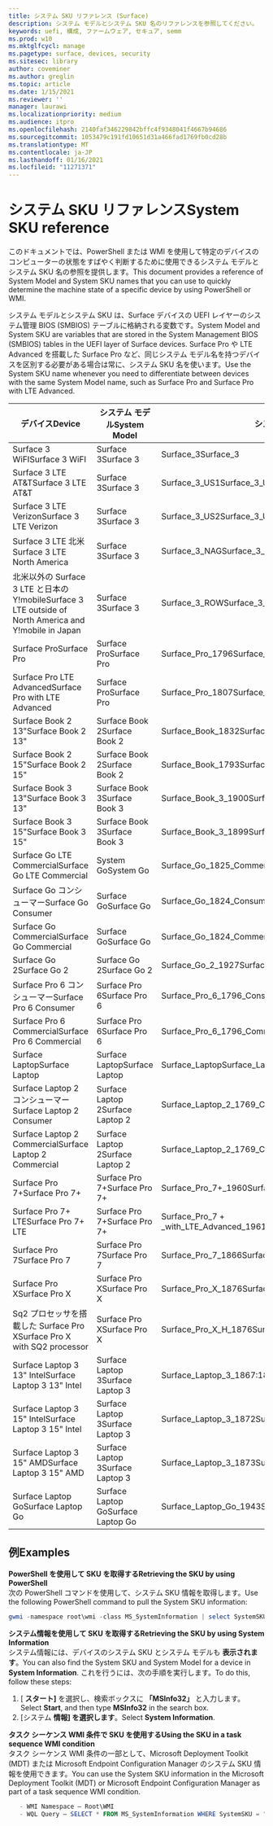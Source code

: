 ```yaml
---
title: システム SKU リファレンス (Surface)
description: システム モデルとシステム SKU 名のリファレンスを参照してください。
keywords: uefi, 構成, ファームウェア, セキュア, semm
ms.prod: w10
ms.mktglfcycl: manage
ms.pagetype: surface, devices, security
ms.sitesec: library
author: coveminer
ms.author: greglin
ms.topic: article
ms.date: 1/15/2021
ms.reviewer: ''
manager: laurawi
ms.localizationpriority: medium
ms.audience: itpro
ms.openlocfilehash: 2140faf346229842bffc4f9348041f4667b94686
ms.sourcegitcommit: 1053479c191fd10651d31a466fad1769fb0cd28b
ms.translationtype: MT
ms.contentlocale: ja-JP
ms.lasthandoff: 01/16/2021
ms.locfileid: "11271371"
---
```

# <span data-ttu-id="ebc00-104">システム SKU リファレンス</span><span class="sxs-lookup"><span data-stu-id="ebc00-104">System SKU reference</span></span>

<span data-ttu-id="ebc00-105">このドキュメントでは、PowerShell または WMI を使用して特定のデバイスのコンピューターの状態をすばやく判断するために使用できるシステム モデルとシステム SKU 名の参照を提供します。</span><span class="sxs-lookup"><span data-stu-id="ebc00-105">This document provides a reference of System Model and System SKU names that you can use to quickly determine the machine state of a specific device by using PowerShell or WMI.</span></span>

<span data-ttu-id="ebc00-106">システム モデルとシステム SKU は、Surface デバイスの UEFI レイヤーのシステム管理 BIOS (SMBIOS) テーブルに格納される変数です。</span><span class="sxs-lookup"><span data-stu-id="ebc00-106">System Model and System SKU are variables that are stored in the System Management BIOS (SMBIOS) tables in the UEFI layer of Surface devices.</span></span> <span data-ttu-id="ebc00-107">Surface Pro や LTE Advanced を搭載した Surface Pro など、同じシステム モデル名を持つデバイスを区別する必要がある場合は常に、システム SKU 名を使います。</span><span class="sxs-lookup"><span data-stu-id="ebc00-107">Use the System SKU name whenever you need to differentiate between devices with the same System Model name, such as Surface Pro and Surface Pro with LTE Advanced.</span></span>

| <span data-ttu-id="ebc00-108">デバイス</span><span class="sxs-lookup"><span data-stu-id="ebc00-108">Device</span></span>   | <span data-ttu-id="ebc00-109">システム モデル</span><span class="sxs-lookup"><span data-stu-id="ebc00-109">System Model</span></span> | <span data-ttu-id="ebc00-110">システム SKU</span><span class="sxs-lookup"><span data-stu-id="ebc00-110">System SKU</span></span>       |
| ---------- | ----------- | -------------- |
| <span data-ttu-id="ebc00-111">Surface 3 WiFI</span><span class="sxs-lookup"><span data-stu-id="ebc00-111">Surface 3 WiFI</span></span>                                               | <span data-ttu-id="ebc00-112">Surface 3</span><span class="sxs-lookup"><span data-stu-id="ebc00-112">Surface 3</span></span>        | <span data-ttu-id="ebc00-113">Surface_3</span><span class="sxs-lookup"><span data-stu-id="ebc00-113">Surface_3</span></span>                        |
| <span data-ttu-id="ebc00-114">Surface 3 LTE AT&T</span><span class="sxs-lookup"><span data-stu-id="ebc00-114">Surface 3 LTE AT&T</span></span>                                           | <span data-ttu-id="ebc00-115">Surface 3</span><span class="sxs-lookup"><span data-stu-id="ebc00-115">Surface 3</span></span>        | <span data-ttu-id="ebc00-116">Surface_3_US1</span><span class="sxs-lookup"><span data-stu-id="ebc00-116">Surface_3_US1</span></span>                    |
| <span data-ttu-id="ebc00-117">Surface 3 LTE Verizon</span><span class="sxs-lookup"><span data-stu-id="ebc00-117">Surface 3 LTE Verizon</span></span>                                        | <span data-ttu-id="ebc00-118">Surface 3</span><span class="sxs-lookup"><span data-stu-id="ebc00-118">Surface 3</span></span>        | <span data-ttu-id="ebc00-119">Surface_3_US2</span><span class="sxs-lookup"><span data-stu-id="ebc00-119">Surface_3_US2</span></span>                    |
| <span data-ttu-id="ebc00-120">Surface 3 LTE 北米</span><span class="sxs-lookup"><span data-stu-id="ebc00-120">Surface 3 LTE North America</span></span>                                  | <span data-ttu-id="ebc00-121">Surface 3</span><span class="sxs-lookup"><span data-stu-id="ebc00-121">Surface 3</span></span>        | <span data-ttu-id="ebc00-122">Surface_3_NAG</span><span class="sxs-lookup"><span data-stu-id="ebc00-122">Surface_3_NAG</span></span>                    |
| <span data-ttu-id="ebc00-123">北米以外の Surface 3 LTE と日本の Y!mobile</span><span class="sxs-lookup"><span data-stu-id="ebc00-123">Surface 3 LTE outside of North America and Y!mobile in Japan</span></span> | <span data-ttu-id="ebc00-124">Surface 3</span><span class="sxs-lookup"><span data-stu-id="ebc00-124">Surface 3</span></span>        | <span data-ttu-id="ebc00-125">Surface_3_ROW</span><span class="sxs-lookup"><span data-stu-id="ebc00-125">Surface_3_ROW</span></span>                    |
| <span data-ttu-id="ebc00-126">Surface Pro</span><span class="sxs-lookup"><span data-stu-id="ebc00-126">Surface Pro</span></span>                                                  | <span data-ttu-id="ebc00-127">Surface Pro</span><span class="sxs-lookup"><span data-stu-id="ebc00-127">Surface Pro</span></span>      | <span data-ttu-id="ebc00-128">Surface_Pro_1796</span><span class="sxs-lookup"><span data-stu-id="ebc00-128">Surface_Pro_1796</span></span>                 |
| <span data-ttu-id="ebc00-129">Surface Pro LTE Advanced</span><span class="sxs-lookup"><span data-stu-id="ebc00-129">Surface Pro with LTE Advanced</span></span>                                | <span data-ttu-id="ebc00-130">Surface Pro</span><span class="sxs-lookup"><span data-stu-id="ebc00-130">Surface Pro</span></span>      | <span data-ttu-id="ebc00-131">Surface_Pro_1807</span><span class="sxs-lookup"><span data-stu-id="ebc00-131">Surface_Pro_1807</span></span>                 |
| <span data-ttu-id="ebc00-132">Surface Book 2 13"</span><span class="sxs-lookup"><span data-stu-id="ebc00-132">Surface Book 2 13"</span></span>                                        | <span data-ttu-id="ebc00-133">Surface Book 2</span><span class="sxs-lookup"><span data-stu-id="ebc00-133">Surface Book 2</span></span>   | <span data-ttu-id="ebc00-134">Surface_Book_1832</span><span class="sxs-lookup"><span data-stu-id="ebc00-134">Surface_Book_1832</span></span>                |
| <span data-ttu-id="ebc00-135">Surface Book 2 15"</span><span class="sxs-lookup"><span data-stu-id="ebc00-135">Surface Book 2 15"</span></span>                                        | <span data-ttu-id="ebc00-136">Surface Book 2</span><span class="sxs-lookup"><span data-stu-id="ebc00-136">Surface Book 2</span></span>   | <span data-ttu-id="ebc00-137">Surface_Book_1793</span><span class="sxs-lookup"><span data-stu-id="ebc00-137">Surface_Book_1793</span></span>                |
| <span data-ttu-id="ebc00-138">Surface Book 3 13"</span><span class="sxs-lookup"><span data-stu-id="ebc00-138">Surface Book 3 13"</span></span>                                        | <span data-ttu-id="ebc00-139">Surface Book 3</span><span class="sxs-lookup"><span data-stu-id="ebc00-139">Surface Book 3</span></span>   | <span data-ttu-id="ebc00-140">Surface_Book_3_1900</span><span class="sxs-lookup"><span data-stu-id="ebc00-140">Surface_Book_3_1900</span></span>                |
| <span data-ttu-id="ebc00-141">Surface Book 3 15"</span><span class="sxs-lookup"><span data-stu-id="ebc00-141">Surface Book 3 15"</span></span>                                        | <span data-ttu-id="ebc00-142">Surface Book 3</span><span class="sxs-lookup"><span data-stu-id="ebc00-142">Surface Book 3</span></span>   | <span data-ttu-id="ebc00-143">Surface_Book_3_1899</span><span class="sxs-lookup"><span data-stu-id="ebc00-143">Surface_Book_3_1899</span></span>
| <span data-ttu-id="ebc00-144">Surface Go LTE Commercial</span><span class="sxs-lookup"><span data-stu-id="ebc00-144">Surface Go LTE Commercial</span></span> | <span data-ttu-id="ebc00-145">System Go</span><span class="sxs-lookup"><span data-stu-id="ebc00-145">System Go</span></span> | <span data-ttu-id="ebc00-146">Surface_Go_1825_Commercial</span><span class="sxs-lookup"><span data-stu-id="ebc00-146">Surface_Go_1825_Commercial</span></span> |
| <span data-ttu-id="ebc00-147">Surface Go コンシューマー</span><span class="sxs-lookup"><span data-stu-id="ebc00-147">Surface Go Consumer</span></span>                                          | <span data-ttu-id="ebc00-148">Surface Go</span><span class="sxs-lookup"><span data-stu-id="ebc00-148">Surface Go</span></span>       | <span data-ttu-id="ebc00-149">Surface_Go_1824_Consumer</span><span class="sxs-lookup"><span data-stu-id="ebc00-149">Surface_Go_1824_Consumer</span></span>         |
| <span data-ttu-id="ebc00-150">Surface Go Commercial</span><span class="sxs-lookup"><span data-stu-id="ebc00-150">Surface Go Commercial</span></span>                                        | <span data-ttu-id="ebc00-151">Surface Go</span><span class="sxs-lookup"><span data-stu-id="ebc00-151">Surface Go</span></span>       | <span data-ttu-id="ebc00-152">Surface_Go_1824_Commercial</span><span class="sxs-lookup"><span data-stu-id="ebc00-152">Surface_Go_1824_Commercial</span></span>       |
| <span data-ttu-id="ebc00-153">Surface Go 2</span><span class="sxs-lookup"><span data-stu-id="ebc00-153">Surface Go 2</span></span>                                                 | <span data-ttu-id="ebc00-154">Surface Go 2</span><span class="sxs-lookup"><span data-stu-id="ebc00-154">Surface Go 2</span></span>     | <span data-ttu-id="ebc00-155">Surface_Go_2_1927</span><span class="sxs-lookup"><span data-stu-id="ebc00-155">Surface_Go_2_1927</span></span>                |
| <span data-ttu-id="ebc00-156">Surface Pro 6 コンシューマー</span><span class="sxs-lookup"><span data-stu-id="ebc00-156">Surface Pro 6 Consumer</span></span>                                       | <span data-ttu-id="ebc00-157">Surface Pro 6</span><span class="sxs-lookup"><span data-stu-id="ebc00-157">Surface Pro 6</span></span>    | <span data-ttu-id="ebc00-158">Surface_Pro_6_1796_Consumer</span><span class="sxs-lookup"><span data-stu-id="ebc00-158">Surface_Pro_6_1796_Consumer</span></span>      |
| <span data-ttu-id="ebc00-159">Surface Pro 6 Commercial</span><span class="sxs-lookup"><span data-stu-id="ebc00-159">Surface Pro 6 Commercial</span></span>                                     | <span data-ttu-id="ebc00-160">Surface Pro 6</span><span class="sxs-lookup"><span data-stu-id="ebc00-160">Surface Pro 6</span></span>    | <span data-ttu-id="ebc00-161">Surface_Pro_6_1796_Commercial</span><span class="sxs-lookup"><span data-stu-id="ebc00-161">Surface_Pro_6_1796_Commercial</span></span>    |
| <span data-ttu-id="ebc00-162">Surface Laptop</span><span class="sxs-lookup"><span data-stu-id="ebc00-162">Surface Laptop</span></span>                                               | <span data-ttu-id="ebc00-163">Surface Laptop</span><span class="sxs-lookup"><span data-stu-id="ebc00-163">Surface Laptop</span></span>   | <span data-ttu-id="ebc00-164">Surface_Laptop</span><span class="sxs-lookup"><span data-stu-id="ebc00-164">Surface_Laptop</span></span>                   |
| <span data-ttu-id="ebc00-165">Surface Laptop 2 コンシューマー</span><span class="sxs-lookup"><span data-stu-id="ebc00-165">Surface Laptop 2 Consumer</span></span>                                    | <span data-ttu-id="ebc00-166">Surface Laptop 2</span><span class="sxs-lookup"><span data-stu-id="ebc00-166">Surface Laptop 2</span></span> | <span data-ttu-id="ebc00-167">Surface_Laptop_2_1769_Consumer</span><span class="sxs-lookup"><span data-stu-id="ebc00-167">Surface_Laptop_2_1769_Consumer</span></span>   |
| <span data-ttu-id="ebc00-168">Surface Laptop 2 Commercial</span><span class="sxs-lookup"><span data-stu-id="ebc00-168">Surface Laptop 2 Commercial</span></span>                                  | <span data-ttu-id="ebc00-169">Surface Laptop 2</span><span class="sxs-lookup"><span data-stu-id="ebc00-169">Surface Laptop 2</span></span> | <span data-ttu-id="ebc00-170">Surface_Laptop_2_1769_Commercial</span><span class="sxs-lookup"><span data-stu-id="ebc00-170">Surface_Laptop_2_1769_Commercial</span></span> |
| <span data-ttu-id="ebc00-171">Surface Pro 7+</span><span class="sxs-lookup"><span data-stu-id="ebc00-171">Surface Pro 7+</span></span>                                               | <span data-ttu-id="ebc00-172">Surface Pro 7+</span><span class="sxs-lookup"><span data-stu-id="ebc00-172">Surface Pro 7+</span></span> | <span data-ttu-id="ebc00-173">Surface_Pro_7+_1960</span><span class="sxs-lookup"><span data-stu-id="ebc00-173">Surface_Pro_7+_1960</span></span>|
| <span data-ttu-id="ebc00-174">Surface Pro 7+ LTE</span><span class="sxs-lookup"><span data-stu-id="ebc00-174">Surface Pro 7+ LTE</span></span>                                           | <span data-ttu-id="ebc00-175">Surface Pro 7+</span><span class="sxs-lookup"><span data-stu-id="ebc00-175">Surface Pro 7+</span></span> | <span data-ttu-id="ebc00-176">Surface_Pro_7 + _with_LTE_Advanced_1961</span><span class="sxs-lookup"><span data-stu-id="ebc00-176">Surface_Pro_7+_with_LTE_Advanced_1961</span></span>|
| <span data-ttu-id="ebc00-177">Surface Pro 7</span><span class="sxs-lookup"><span data-stu-id="ebc00-177">Surface Pro 7</span></span>                 | <span data-ttu-id="ebc00-178">Surface Pro 7</span><span class="sxs-lookup"><span data-stu-id="ebc00-178">Surface Pro 7</span></span>    | <span data-ttu-id="ebc00-179">Surface_Pro_7_1866</span><span class="sxs-lookup"><span data-stu-id="ebc00-179">Surface_Pro_7_1866</span></span>         |
| <span data-ttu-id="ebc00-180">Surface Pro X</span><span class="sxs-lookup"><span data-stu-id="ebc00-180">Surface Pro X</span></span>                 | <span data-ttu-id="ebc00-181">Surface Pro X</span><span class="sxs-lookup"><span data-stu-id="ebc00-181">Surface Pro X</span></span>    | <span data-ttu-id="ebc00-182">Surface_Pro_X_1876</span><span class="sxs-lookup"><span data-stu-id="ebc00-182">Surface_Pro_X_1876</span></span>         |
| <span data-ttu-id="ebc00-183">Sq2 プロセッサを搭載した Surface Pro X</span><span class="sxs-lookup"><span data-stu-id="ebc00-183">Surface Pro X with SQ2 processor</span></span>                | <span data-ttu-id="ebc00-184">Surface Pro X</span><span class="sxs-lookup"><span data-stu-id="ebc00-184">Surface Pro X</span></span>    | <span data-ttu-id="ebc00-185">Surface_Pro_X_H_1876</span><span class="sxs-lookup"><span data-stu-id="ebc00-185">Surface_Pro_X_H_1876</span></span>        |
| <span data-ttu-id="ebc00-186">Surface Laptop 3 13" Intel</span><span class="sxs-lookup"><span data-stu-id="ebc00-186">Surface Laptop 3 13" Intel</span></span> | <span data-ttu-id="ebc00-187">Surface Laptop 3</span><span class="sxs-lookup"><span data-stu-id="ebc00-187">Surface Laptop 3</span></span> | <span data-ttu-id="ebc00-188">Surface_Laptop_3_1867:1868</span><span class="sxs-lookup"><span data-stu-id="ebc00-188">Surface_Laptop_3_1867:1868</span></span> |
| <span data-ttu-id="ebc00-189">Surface Laptop 3 15" Intel</span><span class="sxs-lookup"><span data-stu-id="ebc00-189">Surface Laptop 3 15" Intel</span></span> | <span data-ttu-id="ebc00-190">Surface Laptop 3</span><span class="sxs-lookup"><span data-stu-id="ebc00-190">Surface Laptop 3</span></span> | <span data-ttu-id="ebc00-191">Surface_Laptop_3_1872</span><span class="sxs-lookup"><span data-stu-id="ebc00-191">Surface_Laptop_3_1872</span></span>      |
| <span data-ttu-id="ebc00-192">Surface Laptop 3 15" AMD</span><span class="sxs-lookup"><span data-stu-id="ebc00-192">Surface Laptop 3 15" AMD</span></span>   | <span data-ttu-id="ebc00-193">Surface Laptop 3</span><span class="sxs-lookup"><span data-stu-id="ebc00-193">Surface Laptop 3</span></span> | <span data-ttu-id="ebc00-194">Surface_Laptop_3_1873</span><span class="sxs-lookup"><span data-stu-id="ebc00-194">Surface_Laptop_3_1873</span></span>      | 
| <span data-ttu-id="ebc00-195">Surface Laptop Go</span><span class="sxs-lookup"><span data-stu-id="ebc00-195">Surface Laptop Go</span></span>  | <span data-ttu-id="ebc00-196">Surface Laptop Go</span><span class="sxs-lookup"><span data-stu-id="ebc00-196">Surface Laptop Go</span></span> | <span data-ttu-id="ebc00-197">Surface_Laptop_Go_1943</span><span class="sxs-lookup"><span data-stu-id="ebc00-197">Surface_Laptop_Go_1943</span></span>      | 

## <span data-ttu-id="ebc00-198">例</span><span class="sxs-lookup"><span data-stu-id="ebc00-198">Examples</span></span> 

**<span data-ttu-id="ebc00-199">PowerShell を使用して SKU を取得する</span><span class="sxs-lookup"><span data-stu-id="ebc00-199">Retrieving the SKU by using PowerShell</span></span>**  
<span data-ttu-id="ebc00-200">次の PowerShell コマンドを使用して、システム SKU 情報を取得します。</span><span class="sxs-lookup"><span data-stu-id="ebc00-200">Use the following PowerShell command to pull the System SKU information:</span></span>

 ``` powershell  
gwmi -namespace root\wmi -class MS_SystemInformation | select SystemSKU 
```

**<span data-ttu-id="ebc00-201">システム情報を使用して SKU を取得する</span><span class="sxs-lookup"><span data-stu-id="ebc00-201">Retrieving the SKU by using System Information</span></span>**  
<span data-ttu-id="ebc00-202">システム情報には、デバイスのシステム SKU とシステム モデルも **表示されます**。</span><span class="sxs-lookup"><span data-stu-id="ebc00-202">You can also find the System SKU and System Model for a device in **System Information**.</span></span> <span data-ttu-id="ebc00-203">これを行うには、次の手順を実行します。</span><span class="sxs-lookup"><span data-stu-id="ebc00-203">To do this, follow these steps:</span></span>

1. <span data-ttu-id="ebc00-204">[ **スタート]** を選択し、検索ボックスに **「MSInfo32」** と入力します。</span><span class="sxs-lookup"><span data-stu-id="ebc00-204">Select **Start**, and then type **MSInfo32** in the search box.</span></span>  
1. <span data-ttu-id="ebc00-205">[システム **情報] を選択します**。</span><span class="sxs-lookup"><span data-stu-id="ebc00-205">Select **System Information**.</span></span>

**<span data-ttu-id="ebc00-206">タスク シーケンス WMI 条件で SKU を使用する</span><span class="sxs-lookup"><span data-stu-id="ebc00-206">Using the SKU in a task sequence WMI condition</span></span>**  
<span data-ttu-id="ebc00-207">タスク シーケンス WMI 条件の一部として、Microsoft Deployment Toolkit (MDT) または Microsoft Endpoint Configuration Manager のシステム SKU 情報を使用できます。</span><span class="sxs-lookup"><span data-stu-id="ebc00-207">You can use the System SKU information in the Microsoft Deployment Toolkit (MDT) or Microsoft Endpoint Configuration Manager as part of a task sequence WMI condition.</span></span>

 ``` powershell  
    - WMI Namespace – Root\WMI
    - WQL Query – SELECT * FROM MS_SystemInformation WHERE SystemSKU = "Surface_Pro_1796"
 ``` 
